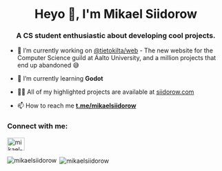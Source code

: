 <h1 align="center">Heyo 👋, I'm Mikael Siidorow</h1>
<h3 align="center">A CS student enthusiastic about developing cool projects.</h3>

- 🔭 I’m currently working on [@tietokilta/web](https://github.com/tietokilta/web) - The new website for the Computer Science guild at Aalto University, and a million projects that end up abandoned 😅

- 🌱 I’m currently learning **Godot**

- 👨‍💻 All of my highlighted projects are available at [siidorow.com](https://www.siidorow.com)

- 📫 How to reach me **[t.me/mikaelsiidorow](https://t.me/mikaelsiidorow)**

<h3 align="left">Connect with me:</h3>
<p align="left">
<a href="https://linkedin.com/in/mikaelsiidorow" target="blank"><img align="center" src="https://raw.githubusercontent.com/rahuldkjain/github-profile-readme-generator/master/src/images/icons/Social/linked-in-alt.svg" alt="mikael-siidorow-62b0b3186" height="30" width="40" /></a>
</p>

<p><img align="left" src="https://github-readme-stats.vercel.app/api/top-langs?username=mikaelsiidorow&show_icons=true&locale=en&layout=compact&theme=github_dark" alt="mikaelsiidorow" /></p>

<p>&nbsp;<img align="center" src="https://github-readme-stats.vercel.app/api?username=mikaelsiidorow&show_icons=true&locale=en&theme=github_dark" alt="mikaelsiidorow" /></p>
